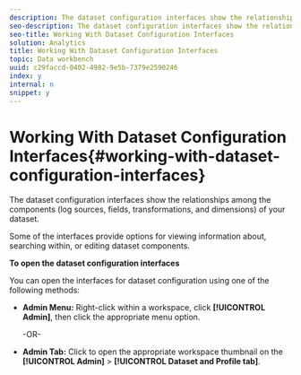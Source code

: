 ```yaml
---
description: The dataset configuration interfaces show the relationships among the components (log sources, fields, transformations, and dimensions) of your dataset.
seo-description: The dataset configuration interfaces show the relationships among the components (log sources, fields, transformations, and dimensions) of your dataset.
seo-title: Working With Dataset Configuration Interfaces
solution: Analytics
title: Working With Dataset Configuration Interfaces
topic: Data workbench
uuid: c29faccd-0402-4982-9e5b-7379e2590246
index: y
internal: n
snippet: y
---
```


# Working With Dataset Configuration Interfaces{#working-with-dataset-configuration-interfaces}

The dataset configuration interfaces show the relationships among the components (log sources, fields, transformations, and dimensions) of your dataset.

 Some of the interfaces provide options for viewing information about, searching within, or editing dataset components.

**To open the dataset configuration interfaces**

You can open the interfaces for dataset configuration using one of the following methods:

* **Admin Menu:** Right-click within a workspace, click **[!UICONTROL Admin]**, then click the appropriate menu option.

  -OR- 

* **Admin Tab:** Click to open the appropriate workspace thumbnail on the **[!UICONTROL Admin]** > **[!UICONTROL Dataset and Profile tab]**.


